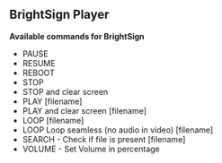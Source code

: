 ## BrightSign Player

**Available commands for BrightSign**

* PAUSE
* RESUME
* REBOOT
* STOP
* STOP and clear screen
* PLAY [filename]
* PLAY and clear screen [filename]
* LOOP [filename]
* LOOP Loop seamless (no audio in video) [filename]
* SEARCH - Check if file is present [filename]
* VOLUME - Set Volume in percentage
